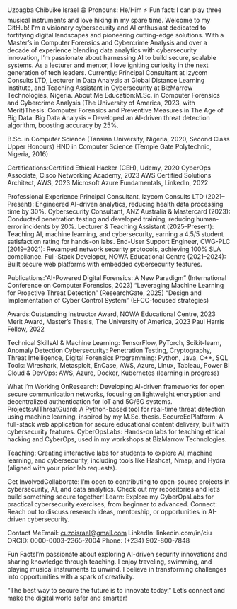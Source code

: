 Uzoagba Chibuike Israel 
😄 Pronouns: He/Him
⚡ Fun fact: I can play three musical instruments and love hiking in my spare time.
Welcome to my GitHub! I'm a visionary cybersecurity and AI enthusiast dedicated to fortifying digital landscapes and pioneering cutting-edge solutions. With a Master’s in Computer Forensics and Cybercrime Analysis and over a decade of experience blending data analytics with cybersecurity innovation, I’m passionate about harnessing AI to build secure, scalable systems. As a lecturer and mentor, I love igniting curiosity in the next generation of tech leaders. Currently: Principal Consultant at Izycom Consults LTD, Lecturer in Data Analysis at Global Distance Learning Institute, and Teaching Assistant in Cybersecurity at BizMarrow Technologies, Nigeria. About Me Education:M.Sc. in Computer Forensics and Cybercrime Analysis (The University of America, 2023, with Merit)Thesis: Computer Forensics and Preventive Measures in The Age of Big Data: Big Data Analysis – Developed an AI-driven threat detection algorithm, boosting accuracy by 25%.

B.Sc. in Computer Science (Tansian University, Nigeria, 2020, Second Class Upper Honours)
HND in Computer Science (Temple Gate Polytechnic, Nigeria, 2016)

 Certifications:Certified Ethical Hacker (CEH), Udemy, 2020
CyberOps Associate, Cisco Networking Academy, 2023
AWS Certified Solutions Architect, AWS, 2023
Microsoft Azure Fundamentals, LinkedIn, 2022

 Professional Experience:Principal Consultant, Izycom Consults LTD (2021–Present): Engineered AI-driven analytics, reducing health data processing time by 30%.
Cybersecurity Consultant, ANZ Australia & Mastercard (2023): Conducted penetration testing and developed training, reducing human-error incidents by 20%.
Lecturer & Teaching Assistant (2025–Present): Teaching AI, machine learning, and cybersecurity, earning a 4.5/5 student satisfaction rating for hands-on labs.
End-User Support Engineer, CWG-PLC (2019–2021): Revamped network security protocols, achieving 100% SLA compliance.
Full-Stack Developer, NOWA Educational Centre (2021–2024): Built secure web platforms with embedded cybersecurity features.

 Publications:“AI-Powered Digital Forensics: A New Paradigm” (International Conference on Computer Forensics, 2023)
“Leveraging Machine Learning for Proactive Threat Detection” (ResearchGate, 2025)
“Design and Implementation of Cyber Control System” (EFCC-focused strategies)

 Awards:Outstanding Instructor Award, NOWA Educational Centre, 2023
Merit Award, Master’s Thesis, The University of America, 2023
Paul Harris Fellow, 2022

 Technical SkillsAI & Machine Learning: TensorFlow, PyTorch, Scikit-learn, Anomaly Detection
Cybersecurity: Penetration Testing, Cryptography, Threat Intelligence, Digital Forensics
Programming: Python, Java, C++, SQL
Tools: Wireshark, Metasploit, EnCase, AWS, Azure, Linux, Tableau, Power BI
Cloud & DevOps: AWS, Azure, Docker, Kubernetes (learning in progress)

 What I’m Working OnResearch: Developing AI-driven frameworks for open secure communication networks, focusing on lightweight encryption and decentralized authentication for IoT and 5G/6G systems.
Projects:AIThreatGuard: A Python-based tool for real-time threat detection using machine learning, inspired by my M.Sc. thesis.
SecureEdPlatform: A full-stack web application for secure educational content delivery, built with cybersecurity features.
CyberOpsLabs: Hands-on labs for teaching ethical hacking and CyberOps, used in my workshops at BizMarrow Technologies.

Teaching: Creating interactive labs for students to explore AI, machine learning, and cybersecurity, including tools like Hashcat, Nmap, and Hydra (aligned with your prior lab requests).

 Get InvolvedCollaborate: I’m open to contributing to open-source projects in cybersecurity, AI, and data analytics. Check out my repositories and let’s build something secure together!
Learn: Explore my CyberOpsLabs for practical cybersecurity exercises, from beginner to advanced.
Connect: Reach out to discuss research ideas, mentorship, or opportunities in AI-driven cybersecurity.

 Contact MeEmail: cuzoisrael@gmail.com 
LinkedIn: linkedin.com/in/ciu
ORCID: 0000-0003-2365-2004
Phone: (+234) 902-800-7848

 Fun FactsI’m passionate about exploring AI-driven security innovations and sharing knowledge through teaching.
I enjoy traveling, swimming, and playing musical instruments to unwind.
I believe in transforming challenges into opportunities with a spark of creativity.

“The best way to secure the future is to innovate today.”
Let’s connect and make the digital world safer and smarter! 

